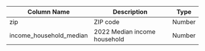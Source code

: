 | Column Name             | Description                  | Type   |
|-------------------------|------------------------------|--------|
| zip                     | ZIP code                     | Number |
| income_household_median | 2022 Median income household | Number |
